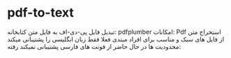 # pdf-to-text
تبدیل فایل پی-دی-اف به فایل متن         کتابخانه: pdfplumber      امکانات:   Pdf  استخراج متن از فایل های    سبک و مناسب برای افراد مبتدی    فعلا فقط زبان انگلیسی را پشتیبانی میکند      محدودیت ها    در حال حاضر از فونت های فارسی پشتیبانی نمیکند     رفته:  
